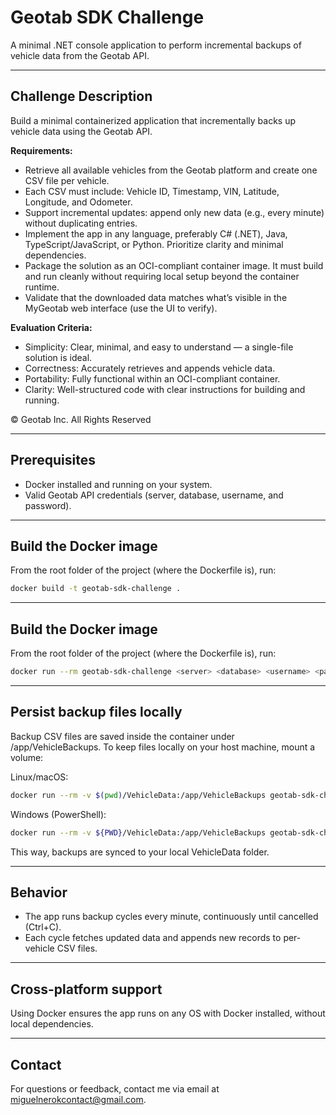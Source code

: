 # Geotab SDK Challenge

A minimal .NET console application to perform incremental backups of vehicle data from the Geotab API.

---

## Challenge Description

Build a minimal containerized application that incrementally backs up vehicle data using the Geotab API.

**Requirements:**

- Retrieve all available vehicles from the Geotab platform and create one CSV file per vehicle.
- Each CSV must include: Vehicle ID, Timestamp, VIN, Latitude, Longitude, and Odometer.
- Support incremental updates: append only new data (e.g., every minute) without duplicating entries.
- Implement the app in any language, preferably C# (.NET), Java, TypeScript/JavaScript, or Python. Prioritize clarity and minimal dependencies.
- Package the solution as an OCI-compliant container image. It must build and run cleanly without requiring local setup beyond the container runtime.
- Validate that the downloaded data matches what’s visible in the MyGeotab web interface (use the UI to verify).

**Evaluation Criteria:**

- Simplicity: Clear, minimal, and easy to understand — a single-file solution is ideal.
- Correctness: Accurately retrieves and appends vehicle data.
- Portability: Fully functional within an OCI-compliant container.
- Clarity: Well-structured code with clear instructions for building and running.

© Geotab Inc. All Rights Reserved

---

## Prerequisites

- Docker installed and running on your system.
- Valid Geotab API credentials (server, database, username, and password).

---

## Build the Docker image

From the root folder of the project (where the Dockerfile is), run:

```bash
docker build -t geotab-sdk-challenge .
```

---

## Build the Docker image

From the root folder of the project (where the Dockerfile is), run:

```bash
docker run --rm geotab-sdk-challenge <server> <database> <username> <password>
```

---

## Persist backup files locally

Backup CSV files are saved inside the container under /app/VehicleBackups.
To keep files locally on your host machine, mount a volume:

Linux/macOS:

```bash
docker run --rm -v $(pwd)/VehicleData:/app/VehicleBackups geotab-sdk-challenge <server> <database> <username> <password>
```

Windows (PowerShell):

```bash
docker run --rm -v ${PWD}/VehicleData:/app/VehicleBackups geotab-sdk-challenge <server> <database> <username> <password>
```

This way, backups are synced to your local VehicleData folder.

---

## Behavior

- The app runs backup cycles every minute, continuously until cancelled (Ctrl+C).
- Each cycle fetches updated data and appends new records to per-vehicle CSV files.

---

## Cross-platform support

Using Docker ensures the app runs on any OS with Docker installed, without local dependencies.

---

## Contact

For questions or feedback, contact me via email at miguelnerokcontact@gmail.com.